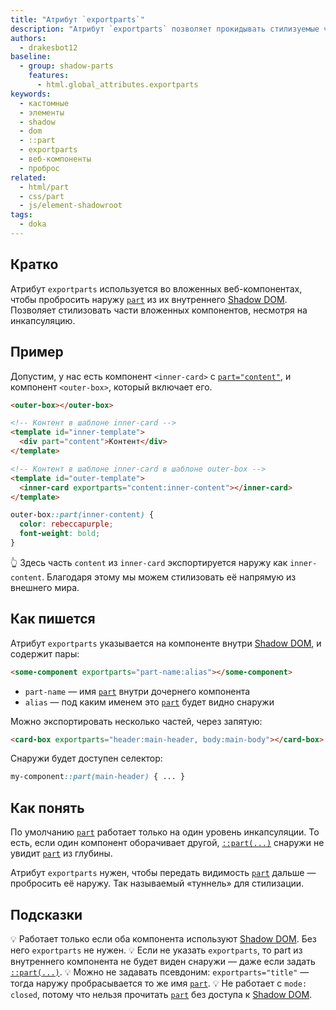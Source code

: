 ```yaml
---
title: "Атрибут `exportparts`"
description: "Атрибут `exportparts` позволяет прокидывать стилизуемые части из одного веб-компонента в другой — по цепочке Shadow DOM."
authors:
  - drakesbot12
baseline:
  - group: shadow-parts
    features:
      - html.global_attributes.exportparts
keywords:
  - кастомные
  - элементы
  - shadow
  - dom
  - ::part
  - exportparts
  - веб-компоненты
  - проброс
related:
  - html/part
  - css/part
  - js/element-shadowroot
tags:
  - doka
---
```


## Кратко

Атрибут `exportparts` используется во вложенных веб-компонентах, чтобы пробросить наружу [`part`](/html/part/) из их внутреннего [Shadow DOM](/js/shadowdom/). Позволяет стилизовать части вложенных компонентов, несмотря на инкапсуляцию.

## Пример

Допустим, у нас есть компонент `<inner-card>` с [`part="content"`](/html/part/), и компонент `<outer-box>`, который включает его.

```html
<outer-box></outer-box>
```

```html
<!-- Контент в шаблоне inner-card -->
<template id="inner-template">
  <div part="content">Контент</div>
</template>

<!-- Контент в шаблоне inner-card в шаблоне outer-box -->
<template id="outer-template">
  <inner-card exportparts="content:inner-content"></inner-card>
</template>
```

```css
outer-box::part(inner-content) {
  color: rebeccapurple;
  font-weight: bold;
}
```

<aside>

👆 Здесь часть `content` из `inner-card` экспортируется наружу как `inner-content`. Благодаря этому мы можем стилизовать её напрямую из внешнего мира.

</aside>

## Как пишется

Атрибут `exportparts` указывается на компоненте внутри [Shadow DOM](/js/shadowdom/), и содержит пары:

```html
<some-component exportparts="part-name:alias"></some-component>
```

- `part-name` — имя [`part`](/html/part/) внутри дочернего компонента
- `alias` — под каким именем это [`part`](/html/part/) будет видно снаружи

Можно экспортировать несколько частей, через запятую:

```html
<card-box exportparts="header:main-header, body:main-body"></card-box>
```

Снаружи будет доступен селектор:

```css
my-component::part(main-header) { ... }
```

## Как понять

По умолчанию [`part`](/html/part/) работает только на один уровень инкапсуляции. То есть, если один компонент оборачивает другой, [`::part(...)`](/css/part/) снаружи не увидит [`part`](/html/part/) из глубины.

Атрибут `exportparts` нужен, чтобы передать видимость [`part`](/html/part/) дальше — пробросить её наружу. Так называемый «туннель» для стилизации.

## Подсказки

💡 Работает только если оба компонента используют [Shadow DOM](/js/shadowdom/). Без него `exportparts` не нужен.
💡 Если не указать `exportparts`, то part из внутреннего компонента не будет виден снаружи — даже если задать [`::part(...)`](/css/part/).
💡 Можно не задавать псевдоним: `exportparts="title"` — тогда наружу пробрасывается то же имя [`part`](/html/part/).
💡 Не работает с `mode: closed`, потому что нельзя прочитать [`part`](/html/part/) без доступа к [Shadow DOM](/js/shadowdom/).
